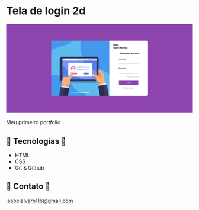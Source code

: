 # Tela de login 2d

![preview](./.github/preview.png)


Meu primeiro portfolio

## 🔨 Tecnologias 🚀

- HTML
- CSS
- Git & Github

## 💛 Contato 📧

isabelalvaro116@gmail.com